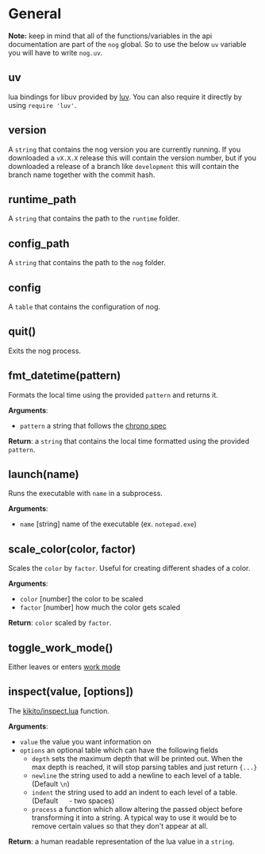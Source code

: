 # General

**Note:** keep in mind that all of the functions/variables in the api documentation are part of the `nog` global.
So to use the below `uv` variable you will have to write `nog.uv`.

## uv

lua bindings for libuv provided by [luv](https://github.com/luvit/luv). You can also require it directly by using `require 'luv'`.

## version

A `string` that contains the nog version you are currently running. If you downloaded a `vX.X.X` release this will contain the version number,
but if you downloaded a release of a branch like `development` this will contain the branch name together with the commit hash.

## runtime_path

A `string` that contains the path to the `runtime` folder.

## config_path

A `string` that contains the path to the `nog` folder.

## config

A `table` that contains the configuration of nog.

## quit()

Exits the nog process.

## fmt_datetime(pattern)

Formats the local time using the provided `pattern` and returns it.

**Arguments**:
* `pattern` a string that follows the [chrono spec](https://docs.rs/chrono/0.4.19/chrono/format/strftime/index.html)

**Return**: a `string` that contains the local time formatted using the provided `pattern`.

## launch(name)

Runs the executable with `name` in a subprocess.

**Arguments**:
* `name` [string] name of the executable (ex. `notepad.exe`)

## scale_color(color, factor)

Scales the `color` by `factor`. Useful for creating different shades of a color.

**Arguments**:
* `color` [number] the color to be scaled
* `factor` [number] how much the color gets scaled

**Return**: `color` scaled by `factor`.

## toggle_work_mode()

Either leaves or enters [work mode](../getting-started/work_mode.html)

## inspect(value, [options])

The [kikito/inspect.lua](https://github.com/kikito/inspect.lua) function.

**Arguments**:

* `value` the value you want information on
* `options` an optional table which can have the following fields
  * `depth` sets the maximum depth that will be printed out. When the max depth is reached, it will stop parsing tables and just return `{...}`
  * `newline` the string used to add a newline to each level of a table. (Default `\n`)
  * `indent` the string used to add an indent to each level of a table. (Default `  `  - two spaces)
  * `process` a function which allow altering the passed object before transforming it into a string. A typical way to use it would be to remove certain values so that they don't appear at all.

**Return**: a human readable representation of the lua value in a `string`.
